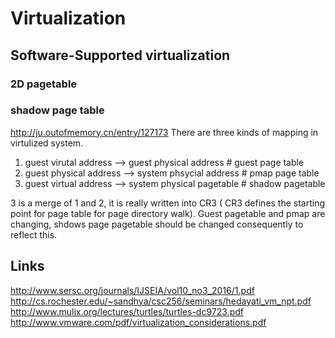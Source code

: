 # Virtualization
## Software-Supported virtualization
### 2D pagetable 
### shadow page table
http://ju.outofmemory.cn/entry/127173
There are three kinds of  mapping in virtulized system.

1. guest virutal address --> guest physical address   # guest page table 
2. guest physical address --> system phsycial address # pmap page table
3. guest virtual address --> system physical pagetable # shadow pagetable
 
3 is a merge of 1 and 2, it is really written into CR3 ( CR3 defines the starting point for page table for page directory walk). 
Guest pagetable and pmap are changing, shdows page pagetable should be changed consequently to reflect this. 


## Links 
http://www.sersc.org/journals/IJSEIA/vol10_no3_2016/1.pdf
http://cs.rochester.edu/~sandhya/csc256/seminars/hedayati_vm_npt.pdf
http://www.mulix.org/lectures/turtles/turtles-dc9723.pdf
http://www.vmware.com/pdf/virtualization_considerations.pdf
